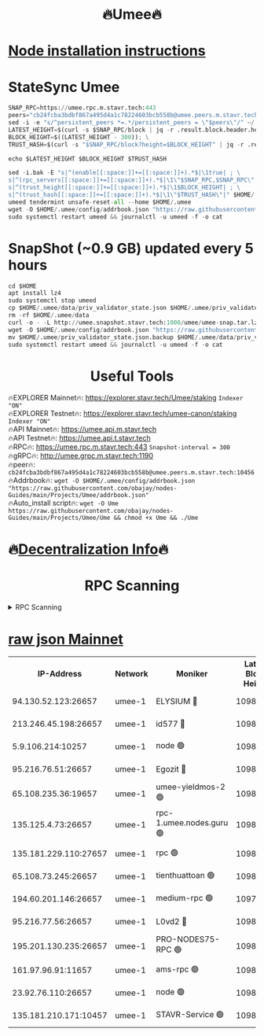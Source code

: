 <h1 align="center"> 🔥Umee🔥</h1>


[Node installation instructions](https://github.com/obajay/nodes-Guides/tree/main/Projects/Umee)
=
# StateSync Umee
```python
SNAP_RPC=https://umee.rpc.m.stavr.tech:443
peers="cb24fcba3bdbf867a495d4a1c78224603bcb558b@umee.peers.m.stavr.tech:10456"
sed -i -e "s/^persistent_peers *=.*/persistent_peers = \"$peers\"/" ~/.umee/config/config.toml
LATEST_HEIGHT=$(curl -s $SNAP_RPC/block | jq -r .result.block.header.height); \
BLOCK_HEIGHT=$((LATEST_HEIGHT - 300)); \
TRUST_HASH=$(curl -s "$SNAP_RPC/block?height=$BLOCK_HEIGHT" | jq -r .result.block_id.hash)

echo $LATEST_HEIGHT $BLOCK_HEIGHT $TRUST_HASH

sed -i.bak -E "s|^(enable[[:space:]]+=[[:space:]]+).*$|\1true| ; \
s|^(rpc_servers[[:space:]]+=[[:space:]]+).*$|\1\"$SNAP_RPC,$SNAP_RPC\"| ; \
s|^(trust_height[[:space:]]+=[[:space:]]+).*$|\1$BLOCK_HEIGHT| ; \
s|^(trust_hash[[:space:]]+=[[:space:]]+).*$|\1\"$TRUST_HASH\"|" $HOME/.umee/config/config.toml
umeed tendermint unsafe-reset-all --home $HOME/.umee
wget -O $HOME/.umee/config/addrbook.json "https://raw.githubusercontent.com/obajay/nodes-Guides/main/Projects/Umee/addrbook.json"
sudo systemctl restart umeed && journalctl -u umeed -f -o cat
```
# SnapShot (~0.9 GB) updated every 5 hours
```python
cd $HOME
apt install lz4
sudo systemctl stop umeed
cp $HOME/.umee/data/priv_validator_state.json $HOME/.umee/priv_validator_state.json.backup
rm -rf $HOME/.umee/data
curl -o - -L http://umee.snapshot.stavr.tech:1000/umee/umee-snap.tar.lz4 | lz4 -c -d - | tar -x -C $HOME/.umee --strip-components 2
wget -O $HOME/.umee/config/addrbook.json "https://raw.githubusercontent.com/obajay/nodes-Guides/main/Projects/Umee/addrbook.json"
mv $HOME/.umee/priv_validator_state.json.backup $HOME/.umee/data/priv_validator_state.json
sudo systemctl restart umeed && journalctl -u umeed -f -o cat
```
 <h1 align="center"> Useful Tools</h1>

🔥EXPLORER Mainnet🔥:      https://explorer.stavr.tech/Umee/staking             `Indexer "ON"` \
🔥EXPLORER Testnet🔥:        https://explorer.stavr.tech/umee-canon/staking      `Indexer "ON"` \
🔥API Mainnet🔥:                   https://umee.api.m.stavr.tech \
🔥API Testnet🔥:                     https://umee.api.t.stavr.tech \
🔥RPC🔥:                           https://umee.rpc.m.stavr.tech:443                     `Snapshot-interval = 300` \
🔥gRPC🔥:                              http://umee.grpc.m.stavr.tech:1190 \
🔥peer🔥:                     `cb24fcba3bdbf867a495d4a1c78224603bcb558b@umee.peers.m.stavr.tech:10456` \
🔥Addrbook🔥:    ```wget -O $HOME/.umee/config/addrbook.json "https://raw.githubusercontent.com/obajay/nodes-Guides/main/Projects/Umee/addrbook.json"``` \
🔥Auto_install script🔥: ```wget -O Ume https://raw.githubusercontent.com/obajay/nodes-Guides/main/Projects/Umee/Ume && chmod +x Ume && ./Ume```

🔥[Decentralization Info](https://github.com/obajay/StateSync-snapshots/tree/main/Projects/Umee/Decentralization)🔥
=

<h1 align="center"> RPC Scanning</h1>

<details>
<summary>RPC Scanning</summary>

<h2 align="center"> We scan nodes in real time every 4 hours. And we provide the final result of RPC endpoints.
We cannot influence the operation of these nodes in any way. </h2>


```python
If Voting Power is higher than 0 --> then the Node is a validator of the network and may be subject to attack and be a potential threat to the chain.
```
```python
We marked such validators with a red symbol
```

</details>

[raw json Mainnet](https://rpc-check.umeem.stavr.tech/umeem/rpc-umeem-result.json)
=



<table><tr><th>IP-Address</th><th>Network</th><th>Moniker</th><th>Latest Block Height</th><th>Earliest Block Height</th><th>Catching Up</th><th>Tx Index</th><th>Voting Power</th><th>Scan Time</th></tr><tr><td>94.130.52.123:26657</td><td>umee-1</td><td>ELYSIUM 🔴</td><td>10980714</td><td>3216011</td><td>False</td><td>on</td><td>23190332</td><td>2024-03-12T04:00:19.064281452UTC</td></tr><tr><td>213.246.45.198:26657</td><td>umee-1</td><td>id577 🔴</td><td>10980683</td><td>7100001</td><td>False</td><td>on</td><td>35124374</td><td>2024-03-12T03:57:17.044393738UTC</td></tr><tr><td>5.9.106.214:10257</td><td>umee-1</td><td>node 🟢</td><td>10980705</td><td>7942001</td><td>False</td><td>on</td><td>0</td><td>2024-03-12T03:59:28.608023377UTC</td></tr><tr><td>95.216.76.51:26657</td><td>umee-1</td><td>Egozit 🔴</td><td>10980714</td><td>8262001</td><td>False</td><td>off</td><td>38721707</td><td>2024-03-12T04:00:18.799650500UTC</td></tr><tr><td>65.108.235.36:19657</td><td>umee-1</td><td>umee-yieldmos-2 🟢</td><td>10980669</td><td>9575548</td><td>False</td><td>on</td><td>0</td><td>2024-03-12T03:55:55.187076039UTC</td></tr><tr><td>135.125.4.73:26657</td><td>umee-1</td><td>rpc-1.umee.nodes.guru 🟢</td><td>10980714</td><td>10691018</td><td>False</td><td>on</td><td>0</td><td>2024-03-12T04:00:19.327357107UTC</td></tr><tr><td>135.181.229.110:27657</td><td>umee-1</td><td>rpc 🟢</td><td>10980678</td><td>10754071</td><td>False</td><td>on</td><td>0</td><td>2024-03-12T03:56:46.002122108UTC</td></tr><tr><td>65.108.73.245:26657</td><td>umee-1</td><td>tienthuattoan 🟢</td><td>10980694</td><td>10787155</td><td>False</td><td>on</td><td>0</td><td>2024-03-12T03:58:20.034036940UTC</td></tr><tr><td>194.60.201.146:26657</td><td>umee-1</td><td>medium-rpc 🟢</td><td>10976523</td><td>10823243</td><td>False</td><td>on</td><td>0</td><td>2024-03-12T03:57:30.294194177UTC</td></tr><tr><td>95.216.77.56:26657</td><td>umee-1</td><td>L0vd2 🔴</td><td>10980724</td><td>10880724</td><td>False</td><td>off</td><td>38464768</td><td>2024-03-12T04:01:15.979128615UTC</td></tr><tr><td>195.201.130.235:26657</td><td>umee-1</td><td>PRO-NODES75-RPC 🟢</td><td>10980704</td><td>10881705</td><td>False</td><td>on</td><td>0</td><td>2024-03-12T03:59:18.224889309UTC</td></tr><tr><td>161.97.96.91:11657</td><td>umee-1</td><td>ams-rpc 🟢</td><td>10980724</td><td>10929930</td><td>False</td><td>on</td><td>0</td><td>2024-03-12T04:01:16.246237250UTC</td></tr><tr><td>23.92.76.110:26657</td><td>umee-1</td><td>node 🟢</td><td>10980735</td><td>10938001</td><td>False</td><td>on</td><td>0</td><td>2024-03-12T04:02:22.326660784UTC</td></tr><tr><td>135.181.210.171:10457</td><td>umee-1</td><td>STAVR-Service 🟢</td><td>10980717</td><td>10980001</td><td>False</td><td>on</td><td>0</td><td>2024-03-12T04:00:38.590290898UTC</td></tr></table>
